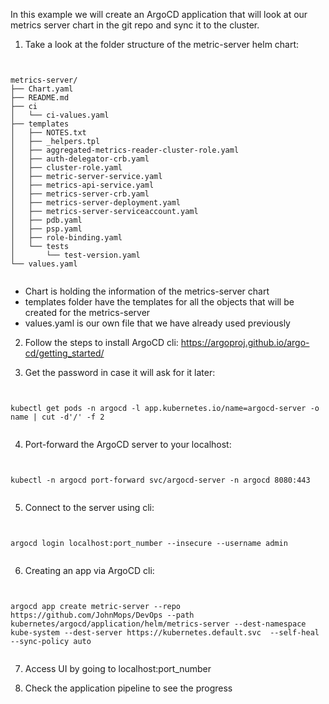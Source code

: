 In this example we will create an ArgoCD application that will look at our metrics server chart in the git repo and 
sync it to the cluster.

1. Take a look at the folder structure of the metric-server helm chart: 

<pre><code>

metrics-server/
├── Chart.yaml
├── README.md
├── ci
│   └── ci-values.yaml
├── templates
│   ├── NOTES.txt
│   ├── _helpers.tpl
│   ├── aggregated-metrics-reader-cluster-role.yaml
│   ├── auth-delegator-crb.yaml
│   ├── cluster-role.yaml
│   ├── metric-server-service.yaml
│   ├── metrics-api-service.yaml
│   ├── metrics-server-crb.yaml
│   ├── metrics-server-deployment.yaml
│   ├── metrics-server-serviceaccount.yaml
│   ├── pdb.yaml
│   ├── psp.yaml
│   ├── role-binding.yaml
│   └── tests
│       └── test-version.yaml
└── values.yaml    

</code></pre>

- Chart is holding the information of the metrics-server chart
- templates folder have the templates for all the objects that will be created for the metrics-server
- values.yaml is our own file that we have already used previously

2. Follow the steps to install ArgoCD cli: https://argoproj.github.io/argo-cd/getting_started/

3. Get the password in case it will ask for it later: 

<pre><code>

kubectl get pods -n argocd -l app.kubernetes.io/name=argocd-server -o name | cut -d'/' -f 2

</code></pre>

4. Port-forward the ArgoCD server to your localhost: 

<pre><code>

kubectl -n argocd port-forward svc/argocd-server -n argocd 8080:443

</code></pre>

5. Connect to the server using cli:

<pre><code>

argocd login localhost:port_number --insecure --username admin

</code></pre>

6. Creating an app via ArgoCD cli: 

<pre><code>

argocd app create metric-server --repo https://github.com/JohnMops/DevOps --path kubernetes/argocd/application/helm/metrics-server --dest-namespace kube-system --dest-server https://kubernetes.default.svc  --self-heal --sync-policy auto    

</code></pre>

7. Access UI by going to localhost:port_number

8. Check the application pipeline to see the progress

